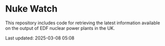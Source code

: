 # Nuke Watch

This repository includes code for retrieving the latest information available on the output of EDF nuclear power plants in the UK.

Last updated: 2025-03-08 05:08